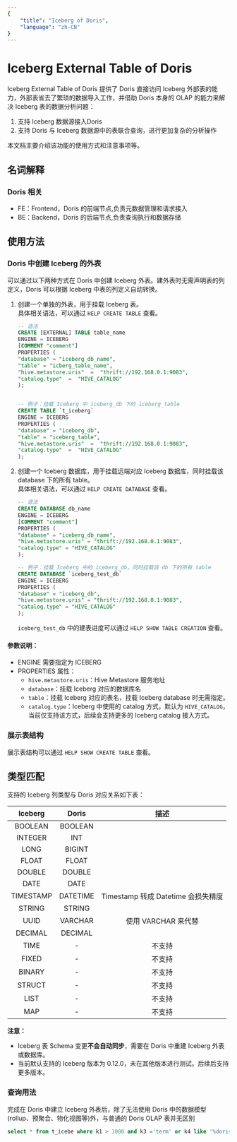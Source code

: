 ```yaml
---
{
    "title": "Iceberg of Doris",
    "language": "zh-CN"
}
---
```


<!-- 
Licensed to the Apache Software Foundation (ASF) under one
or more contributor license agreements.  See the NOTICE file
distributed with this work for additional information
regarding copyright ownership.  The ASF licenses this file
to you under the Apache License, Version 2.0 (the
"License"); you may not use this file except in compliance
with the License.  You may obtain a copy of the License at

  http://www.apache.org/licenses/LICENSE-2.0

Unless required by applicable law or agreed to in writing,
software distributed under the License is distributed on an
"AS IS" BASIS, WITHOUT WARRANTIES OR CONDITIONS OF ANY
KIND, either express or implied.  See the License for the
specific language governing permissions and limitations
under the License.
-->

# Iceberg External Table of Doris

Iceberg External Table of Doris 提供了 Doris 直接访问 Iceberg 外部表的能力，外部表省去了繁琐的数据导入工作，并借助 Doris 本身的 OLAP 的能力来解决 Iceberg 表的数据分析问题：

 1. 支持 Iceberg 数据源接入Doris
 2. 支持 Doris 与 Iceberg 数据源中的表联合查询，进行更加复杂的分析操作

本文档主要介绍该功能的使用方式和注意事项等。

## 名词解释

### Doris 相关

* FE：Frontend，Doris 的前端节点,负责元数据管理和请求接入
* BE：Backend，Doris 的后端节点,负责查询执行和数据存储

## 使用方法

### Doris 中创建 Iceberg 的外表

可以通过以下两种方式在 Doris 中创建 Iceberg 外表。建外表时无需声明表的列定义，Doris 可以根据 Iceberg 中表的列定义自动转换。

1. 创建一个单独的外表，用于挂载 Iceberg 表。  
   具体相关语法，可以通过 `HELP CREATE TABLE` 查看。

    ```sql
    -- 语法
    CREATE [EXTERNAL] TABLE table_name 
    ENGINE = ICEBERG
    [COMMENT "comment"]
    PROPERTIES (
    "database" = "iceberg_db_name",
    "table" = "icberg_table_name",
    "hive.metastore.uris"  =  "thrift://192.168.0.1:9083",
    "catalog.type"  =  "HIVE_CATALOG"
    );


    -- 例子：挂载 Iceberg 中 iceberg_db 下的 iceberg_table 
    CREATE TABLE `t_iceberg` 
    ENGINE = ICEBERG
    PROPERTIES (
    "database" = "iceberg_db",
    "table" = "iceberg_table",
    "hive.metastore.uris"  =  "thrift://192.168.0.1:9083",
    "catalog.type"  =  "HIVE_CATALOG"
    );
    ```

2. 创建一个 Iceberg 数据库，用于挂载远端对应 Iceberg 数据库，同时挂载该 database 下的所有 table。  
   具体相关语法，可以通过 `HELP CREATE DATABASE` 查看。

    ```sql
    -- 语法
    CREATE DATABASE db_name 
    ENGINE = ICEBERG
    [COMMENT "comment"]
    PROPERTIES (
    "database" = "iceberg_db_name",
    "hive.metastore.uris" = "thrift://192.168.0.1:9083",
    "catalog.type" = "HIVE_CATALOG"
    );

    -- 例子：挂载 Iceberg 中的 iceberg_db，同时挂载该 db 下的所有 table
    CREATE DATABASE `iceberg_test_db`
    ENGINE = ICEBERG
    PROPERTIES (
    "database" = "iceberg_db",
    "hive.metastore.uris" = "thrift://192.168.0.1:9083",
    "catalog.type" = "HIVE_CATALOG"
    );
    ```

    `iceberg_test_db` 中的建表进度可以通过 `HELP SHOW TABLE CREATION` 查看。

#### 参数说明：

- ENGINE 需要指定为 ICEBERG
- PROPERTIES 属性：
    - `hive.metastore.uris`：Hive Metastore 服务地址
    - `database`：挂载 Iceberg 对应的数据库名
    - `table`：挂载 Iceberg 对应的表名，挂载 Iceberg database 时无需指定。
    - `catalog.type`：Iceberg 中使用的 catalog 方式，默认为 `HIVE_CATALOG`，当前仅支持该方式，后续会支持更多的 Iceberg catalog 接入方式。

### 展示表结构

展示表结构可以通过 `HELP SHOW CREATE TABLE` 查看。
    
## 类型匹配

支持的 Iceberg 列类型与 Doris 对应关系如下表：

|  Iceberg  | Doris  |             描述              |
| :------: | :----: | :-------------------------------: |
|   BOOLEAN  | BOOLEAN  |                         |
|   INTEGER   |  INT  |                       |
|   LONG | BIGINT |              |
|   FLOAT   | FLOAT |  |
|   DOUBLE  | DOUBLE |  |
|   DATE  | DATE |  |
|   TIMESTAMP   |  DATETIME  | Timestamp 转成 Datetime 会损失精度 |
|   STRING   |  STRING  |                                   |
|   UUID  | VARCHAR | 使用 VARCHAR 来代替 | 
|   DECIMAL  | DECIMAL |  |
|   TIME  | - | 不支持 |
|   FIXED  | - | 不支持 |
|   BINARY  | - | 不支持 |
|   STRUCT  | - | 不支持 |
|   LIST  | - | 不支持 |
|   MAP  | - | 不支持 |

**注意：** 
- Iceberg 表 Schema 变更**不会自动同步**，需要在 Doris 中重建 Iceberg 外表或数据库。
- 当前默认支持的 Iceberg 版本为 0.12.0，未在其他版本进行测试。后续后支持更多版本。

### 查询用法

完成在 Doris 中建立 Iceberg 外表后，除了无法使用 Doris 中的数据模型(rollup、预聚合、物化视图等)外，与普通的 Doris OLAP 表并无区别

```sql
select * from t_icebe where k1 > 1000 and k3 ='term' or k4 like '%doris';
```
